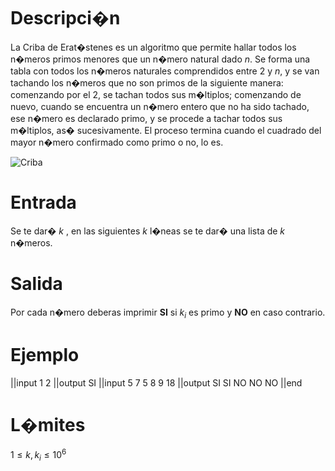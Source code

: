 # Descripci�n

La Criba de Erat�stenes es un algoritmo que permite hallar todos los n�meros primos menores que un n�mero natural dado $n$. Se forma una tabla con todos los n�meros naturales comprendidos entre $2$ y $n$, y se van tachando los n�meros que no son primos de la siguiente manera: comenzando por el $2$, se tachan todos sus m�ltiplos; comenzando de nuevo, cuando se encuentra un n�mero entero que no ha sido tachado, ese n�mero es declarado primo, y se procede a tachar todos sus m�ltiplos, as� sucesivamente. El proceso termina cuando el cuadrado del mayor n�mero confirmado como primo o no, lo es.

![Criba](criba.gif)

# Entrada

Se te dar� $k$ , en las siguientes $k$ l�neas se te dar� una lista de $k$ n�meros.

# Salida

Por cada n�mero deberas imprimir **SI** si $k_i$ es primo y **NO** en caso contrario.

# Ejemplo

||input
1
2
||output
SI
||input
5
7
5
8
9
18
||output
SI
SI
NO
NO
NO
||end

# L�mites

$1 \leq k,k_i \leq 10^6$
